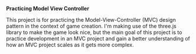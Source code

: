 **Practicing Model View Controller**

This project is for practicing the Model-View-Controller (MVC) design pattern in the context of game creation.
I'm making use of the three.js library to make the game look nice, but the main goal of this project is to
practice development in an MVC project and gain a better understanding of how an MVC project scales as it gets
more complex.
